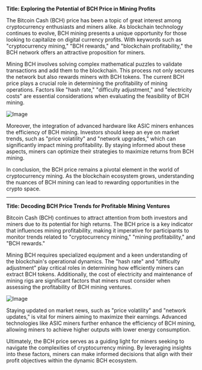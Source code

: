 **Title: Exploring the Potential of BCH Price in Mining Profits**

The Bitcoin Cash (BCH) price has been a topic of great interest among cryptocurrency enthusiasts and miners alike. As blockchain technology continues to evolve, BCH mining presents a unique opportunity for those looking to capitalize on digital currency profits. With keywords such as "cryptocurrency mining," "BCH rewards," and "blockchain profitability," the BCH network offers an attractive proposition for miners.

Mining BCH involves solving complex mathematical puzzles to validate transactions and add them to the blockchain. This process not only secures the network but also rewards miners with BCH tokens. The current BCH price plays a crucial role in determining the profitability of mining operations. Factors like "hash rate," "difficulty adjustment," and "electricity costs" are essential considerations when evaluating the feasibility of BCH mining.

![Image](https://github.com/user-attachments/assets/b6e7b7a2-655e-4d44-8baa-20c566a3cb65)

Moreover, the integration of advanced hardware like ASIC miners enhances the efficiency of BCH mining. Investors should keep an eye on market trends, such as "price volatility" and "network upgrades," which can significantly impact mining profitability. By staying informed about these aspects, miners can optimize their strategies to maximize returns from BCH mining.

In conclusion, the BCH price remains a pivotal element in the world of cryptocurrency mining. As the blockchain ecosystem grows, understanding the nuances of BCH mining can lead to rewarding opportunities in the crypto space. 

---

**Title: Decoding BCH Price Trends for Profitable Mining Ventures**

Bitcoin Cash (BCH) continues to attract attention from both investors and miners due to its potential for high returns. The BCH price is a key indicator that influences mining profitability, making it imperative for participants to monitor trends related to "cryptocurrency mining," "mining profitability," and "BCH rewards."

Mining BCH requires specialized equipment and a keen understanding of the blockchain's operational dynamics. The "hash rate" and "difficulty adjustment" play critical roles in determining how efficiently miners can extract BCH tokens. Additionally, the cost of electricity and maintenance of mining rigs are significant factors that miners must consider when assessing the profitability of BCH mining ventures.

![Image](https://github.com/user-attachments/assets/b6e7b7a2-655e-4d44-8baa-20c566a3cb65)

Staying updated on market news, such as "price volatility" and "network updates," is vital for miners aiming to maximize their earnings. Advanced technologies like ASIC miners further enhance the efficiency of BCH mining, allowing miners to achieve higher outputs with lower energy consumption.

Ultimately, the BCH price serves as a guiding light for miners seeking to navigate the complexities of cryptocurrency mining. By leveraging insights into these factors, miners can make informed decisions that align with their profit objectives within the dynamic BCH ecosystem.